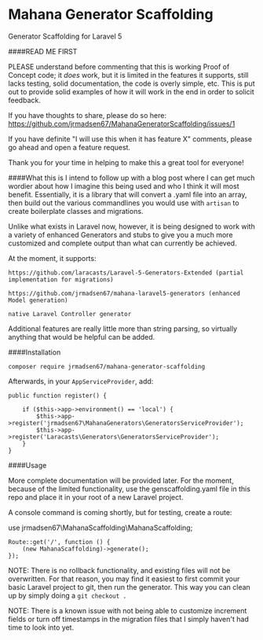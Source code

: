 # Mahana Generator Scaffolding
Generator Scaffolding for Laravel 5

####READ ME FIRST

PLEASE understand before commenting that this is working Proof of Concept code; it *does* work, but it is limited in the
 features it supports, still lacks testing, solid documentation, the code is overly simple, etc. This is put out to 
 provide solid examples of how it will work in the end in order to solicit feedback.
 
If you have thoughts to share, please do so here: https://github.com/jrmadsen67/MahanaGeneratorScaffolding/issues/1
  
If you have definite "I will use this when it has feature X" comments, please go ahead and open a feature request.
  
Thank you for your time in helping to make this a great tool for everyone!   

####What this is 
I intend to follow up with a blog post where I can get much wordier about how I imagine this being used and who I think 
it will most benefit. Essentially, it is a library that will convert a .yaml file into an array, then build out the 
various commandlines you would use with `artisan` to create boilerplate classes and migrations.
 
 Unlike what exists in Laravel now, however, it is being designed to work with a variety of enhanced Generators and 
 stubs to give you a much more customized and complete output than what can currently be achieved.
 
At the moment, it supports:
 
    https://github.com/laracasts/Laravel-5-Generators-Extended (partial implementation for migrations)
    
    https://github.com/jrmadsen67/mahana-laravel5-generators (enhanced Model generation)
     
    native Laravel Controller generator 

Additional features are really little more than string parsing, so virtually anything that would be helpful can be added.

####Installation

    composer require jrmadsen67/mahana-generator-scaffolding

    
Afterwards, in your `AppServiceProvider`, add:

    public function register() {
    
        if ($this->app->environment() == 'local') {
            $this->app->register('jrmadsen67\MahanaGenerators\GeneratorsServiceProvider');
            $this->app->register('Laracasts\Generators\GeneratorsServiceProvider');
        }
    }    


####Usage

More complete documentation will be provided later. For the moment, because of the limited functionality, use the 
genscaffolding.yaml file in this repo and  place it in your root of a new Laravel project.

A console command is coming shortly, but for testing, create a route:

use jrmadsen67\MahanaScaffolding\MahanaScaffolding;

    Route::get('/', function () {
	    (new MahanaScaffolding)->generate();	 
	});
 
NOTE: There is no rollback functionality, and existing files will not be overwritten. For that reason, you may find it
 easiest to first commit your basic Laravel project to git, then run the generator. This way you can clean up by simply
doing a `git checkout .`   

NOTE: There is a known issue with not being able to customize increment fields or turn off timestamps in the migration
files that I simply haven't had time to look into yet.